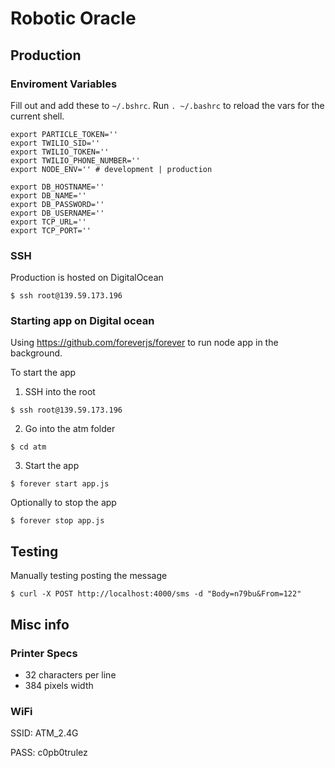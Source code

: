 # Robotic Oracle

## Production
### Enviroment Variables
Fill out and add these to `~/.bshrc`. Run `. ~/.bashrc` to reload the vars for the current shell.

```
export PARTICLE_TOKEN=''
export TWILIO_SID=''
export TWILIO_TOKEN=''
export TWILIO_PHONE_NUMBER=''
export NODE_ENV='' # development | production

export DB_HOSTNAME=''
export DB_NAME=''
export DB_PASSWORD=''
export DB_USERNAME=''
export TCP_URL=''
export TCP_PORT=''
```

### SSH
Production is hosted on DigitalOcean

```
$ ssh root@139.59.173.196
```


### Starting app on Digital ocean

Using https://github.com/foreverjs/forever to run node app in the background.

To start the app

1. SSH into the root
```
$ ssh root@139.59.173.196
```

2. Go into the atm folder
```
$ cd atm
```

3. Start the app
```
$ forever start app.js
```

Optionally to stop the app
```
$ forever stop app.js
```

## Testing

Manually testing posting the message
```
$ curl -X POST http://localhost:4000/sms -d "Body=n79bu&From=122"
```


## Misc info
### Printer Specs
- 32 characters per line
- 384 pixels width

### WiFi
SSID: ATM_2.4G

PASS: c0pb0trulez

